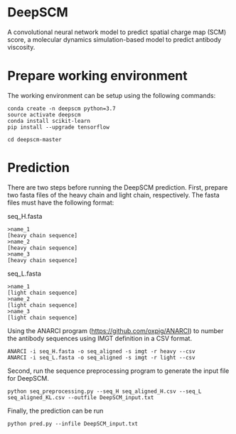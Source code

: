 # DeepSCM
A convolutional neural network model to predict spatial charge map (SCM) score, a molecular dynamics simulation-based model to predict antibody viscosity. 

# Prepare working environment
The working environment can be setup using the following commands:

```
conda create -n deepscm python=3.7
source activate deepscm
conda install scikit-learn
pip install --upgrade tensorflow

cd deepscm-master
```

# Prediction
There are two steps before running the DeepSCM prediction. 
First, prepare two fasta files of the heavy chain and light chain, respectively. 
The fasta files must have the following format:

seq_H.fasta
```
>name_1	
[heavy chain sequence]
>name_2
[heavy chain sequence]
>name_3
[heavy chain sequence]
```
seq_L.fasta
```
>name_1	
[light chain sequence]
>name_2
[light chain sequence]
>name_3
[light chain sequence]
```
Using the ANARCI program (https://github.com/oxpig/ANARCI) to number the antibody sequences using IMGT definition in a CSV format. 
```
ANARCI -i seq_H.fasta -o seq_aligned -s imgt -r heavy --csv
ANARCI -i seq_L.fasta -o seq_aligned -s imgt -r light --csv
```
Second, run the sequence preprocessing program to generate the input file for DeepSCM.
```
python seq_preprocessing.py --seq_H seq_aligned_H.csv --seq_L seq_aligned_KL.csv --outfile DeepSCM_input.txt
```
Finally, the prediction can be run
```
python pred.py --infile DeepSCM_input.txt
```
